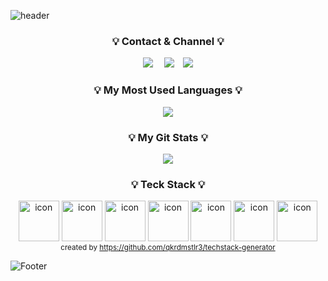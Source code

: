 ![header](https://capsule-render.vercel.app/api?type=waving&color=auto&height=200&section=header&text=HelloWorld!%20🥳&fontSize=50&animation=twinkling)

<h3 align="center">💡 Contact & Channel 💡</h3>
  <p align="center">
  <a href="https://velog.io/@jwb4497"><img src="https://img.shields.io/badge/Blog-11B48A?         style=flat&logo=Vimeo&logoColor=white&link=https://velog.io/@easyhwan"/></a>&nbsp
  <img 
        src="http://img.shields.io/badge/-Notion-2ba640?style=flat&logo=Notion&link=https://legend-salamander-66c.notion.site/ff89b3affbf543f2b81e603b51dfe6ee"
        style="height : auto; margin-left : 10px; margin-right : 10px;"/>
</a>
  <a href="mailto:jwb4497@gmail.com"><img src="https://img.shields.io/badge/Gmail-d14836?style=flat&logo=Gmail&logoColor=white&link=easyhwan97@gmail.com"/></a>
</p>


  <div style= display: flex;>
  <h3 align="center">💡 My Most Used Languages 💡</h3>
<p align="center">
  <a href="https://github.com/WooBinJang">
    <img align="center" src="https://github-readme-stats.vercel.app/api/top-langs/?username=WooBinJang&layout=compact&show_icons=true&show_owner=true&hide_title=false&theme=nord&hide=false" />
  </a>
</p>
<h3 align="center">💡 My Git Stats 💡</h3>
<p align="center">
  <a href="https://github.com/WooBinJang">
<img align="center" src="https://github-readme-stats.vercel.app/api?username=WooBinJang&hide=contribs,prs&hide_title=true&show_icons=true&include_all_commits=true&theme=nord" />
  </a>
</p>

  <h3 align="center">💡 Teck Stack 💡</h3>
<p align="center">
  <img src="https://techstack-generator.vercel.app/js-icon.svg" alt="icon" width="65" height="65" />
  <img src="https://techstack-generator.vercel.app/react-icon.svg" alt="icon" width="65" height="65" />
  <img src="https://techstack-generator.vercel.app/redux-icon.svg" alt="icon" width="65" height="65" />
  <img src="https://techstack-generator.vercel.app/restapi-icon.svg" alt="icon" width="65" height="65" />
  <img src="https://techstack-generator.vercel.app/nginx-icon.svg" alt="icon" width="65" height="65" />
  <img src="https://techstack-generator.vercel.app/github-icon.svg" alt="icon" width="65" height="65" />
  <img src="https://techstack-generator.vercel.app/prettier-icon.svg" alt="icon" width="65" height="65" /><br/>
  <sub>created by <a href="https://github.com/qkrdmstlr3/techstack-generator" target="_blank">https://github.com/qkrdmstlr3/techstack-generator</a></sub>  
</p>








![Footer](https://capsule-render.vercel.app/api?type=waving&color=auto&height=100&section=footer)

